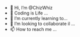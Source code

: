 - 👋 Hi, I’m @ChizWhiz
- 👀 Coding is Life ...
- 🌱 I’m currently learning to...
- 💞️ I’m looking to collaborate il ...
- 📫 How to reach me ...

<!---
ChiWhiz/ChiWhiz is a ✨ special ✨ repository because its `README.md` (this file) appears on your GitHub profile.
You can click the Preview link to take a look at your changes.
--->
